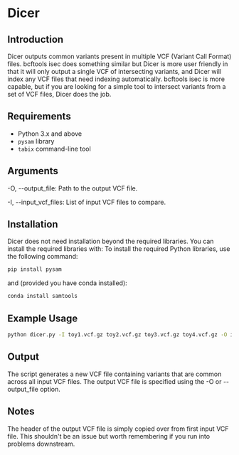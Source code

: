 # Dicer

## Introduction
Dicer outputs common variants present in multiple VCF (Variant Call Format) files. bcftools isec does something similar but Dicer is more user friendly in that it will only output a single VCF of intersecting variants, and Dicer will index any VCF files that need indexing automatically. bcftools isec is more capable, but if you are looking for a simple tool to intersect variants from a set of VCF files, Dicer does the job. 

## Requirements
- Python 3.x and above 
- `pysam` library
- `tabix` command-line tool

## Arguments
-O, --output_file: Path to the output VCF file.

-I, --input_vcf_files: List of input VCF files to compare.

## Installation
Dicer does not need installation beyond the required libraries. You can install the required libraries with:
To install the required Python libraries, use the following command:
```bash
pip install pysam
```
and (provided you have conda installed):
```bash
conda install samtools
```


## Example Usage 
```bash
python dicer.py -I toy1.vcf.gz toy2.vcf.gz toy3.vcf.gz toy4.vcf.gz -O intersect.vcf.gz
```

## Output
The script generates a new VCF file containing variants that are common across all input VCF files. The output VCF file is specified using the -O or --output_file option.

## Notes
The header of the output VCF file is simply copied over from first input VCF file. This shouldn't be an issue but worth remembering if you run into problems downstream. 
